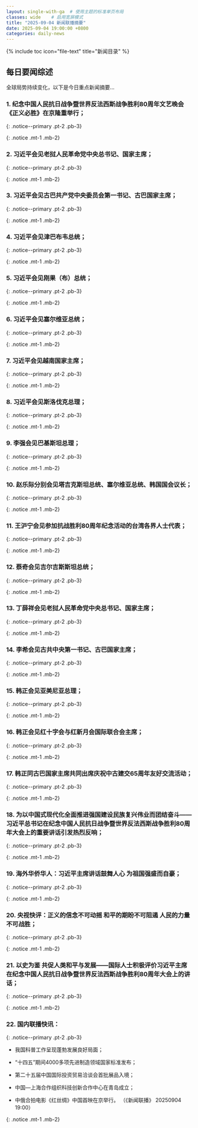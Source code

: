 ```yaml
---
layout: single-with-ga  # 使用主题的标准单页布局
classes: wide    # 启用宽屏模式
title: "2025-09-04 新闻联播摘要"
date: 2025-09-04 19:00:00 +0800
categories: daily-news
---
```


{% include toc icon="file-text" title="新闻目录" %}
   
## 每日要闻综述

全球局势持续变化，以下是今日重点新闻摘要...

### 1. 纪念中国人民抗日战争暨世界反法西斯战争胜利80周年文艺晚会《正义必胜》在京隆重举行； 

{: .notice--primary .pt-2 .pb-3}

{: .notice .mt-1 .mb-2}

### 2. 习近平会见老挝人民革命党中央总书记、国家主席； 

{: .notice--primary .pt-2 .pb-3}

{: .notice .mt-1 .mb-2}

### 3. 习近平会见古巴共产党中央委员会第一书记、古巴国家主席； 

{: .notice--primary .pt-2 .pb-3}

{: .notice .mt-1 .mb-2}

### 4. 习近平会见津巴布韦总统； 

{: .notice--primary .pt-2 .pb-3}

{: .notice .mt-1 .mb-2}

### 5. 习近平会见刚果（布）总统； 

{: .notice--primary .pt-2 .pb-3}

{: .notice .mt-1 .mb-2}

### 6. 习近平会见塞尔维亚总统； 

{: .notice--primary .pt-2 .pb-3}

{: .notice .mt-1 .mb-2}

### 7. 习近平会见越南国家主席； 

{: .notice--primary .pt-2 .pb-3}

{: .notice .mt-1 .mb-2}

### 8. 习近平会见斯洛伐克总理； 

{: .notice--primary .pt-2 .pb-3}

{: .notice .mt-1 .mb-2}

### 9. 李强会见巴基斯坦总理； 

{: .notice--primary .pt-2 .pb-3}

{: .notice .mt-1 .mb-2}

### 10. 赵乐际分别会见塔吉克斯坦总统、塞尔维亚总统、韩国国会议长； 

{: .notice--primary .pt-2 .pb-3}

{: .notice .mt-1 .mb-2}

### 11. 王沪宁会见参加抗战胜利80周年纪念活动的台湾各界人士代表； 

{: .notice--primary .pt-2 .pb-3}

{: .notice .mt-1 .mb-2}

### 12. 蔡奇会见吉尔吉斯斯坦总统； 

{: .notice--primary .pt-2 .pb-3}

{: .notice .mt-1 .mb-2}

### 13. 丁薛祥会见老挝人民革命党中央总书记、国家主席； 

{: .notice--primary .pt-2 .pb-3}

{: .notice .mt-1 .mb-2}

### 14. 李希会见古共中央第一书记、古巴国家主席； 

{: .notice--primary .pt-2 .pb-3}

{: .notice .mt-1 .mb-2}

### 15. 韩正会见亚美尼亚总理； 

{: .notice--primary .pt-2 .pb-3}

{: .notice .mt-1 .mb-2}

### 16. 韩正会见红十字会与红新月会国际联合会主席； 

{: .notice--primary .pt-2 .pb-3}

{: .notice .mt-1 .mb-2}

### 17. 韩正同古巴国家主席共同出席庆祝中古建交65周年友好交流活动； 

{: .notice--primary .pt-2 .pb-3}

{: .notice .mt-1 .mb-2}

### 18. 为以中国式现代化全面推进强国建设民族复兴伟业而团结奋斗——习近平总书记在纪念中国人民抗日战争暨世界反法西斯战争胜利80周年大会上的重要讲话引发热烈反响； 

{: .notice--primary .pt-2 .pb-3}

{: .notice .mt-1 .mb-2}

### 19. 海外华侨华人：习近平主席讲话鼓舞人心 为祖国强盛而自豪； 

{: .notice--primary .pt-2 .pb-3}

{: .notice .mt-1 .mb-2}

### 20. 央视快评：正义的信念不可动摇 和平的期盼不可阻遏 人民的力量不可战胜； 

{: .notice--primary .pt-2 .pb-3}

{: .notice .mt-1 .mb-2}

### 21. 以史为鉴 共促人类和平与发展——国际人士积极评价习近平主席在纪念中国人民抗日战争暨世界反法西斯战争胜利80周年大会上的讲话； 

{: .notice--primary .pt-2 .pb-3}

{: .notice .mt-1 .mb-2}

### 22. 国内联播快讯： 

{: .notice--primary .pt-2 .pb-3}

- 我国科普工作呈现蓬勃发展良好局面；

- “十四五”期间4000多项先进制造领域国家标准发布；

- 第二十五届中国国际投资贸易洽谈会首批展品入境；

- 中国—上海合作组织科技创新合作中心在青岛成立；

- 中俄合拍电影《红丝绸》中国首映在京举行。 （《新闻联播》 20250904 19:00）

{: .notice .mt-1 .mb-2}